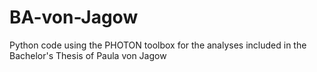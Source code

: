 # BA-von-Jagow
Python code using the PHOTON toolbox for the analyses included in the Bachelor's Thesis of Paula von Jagow
